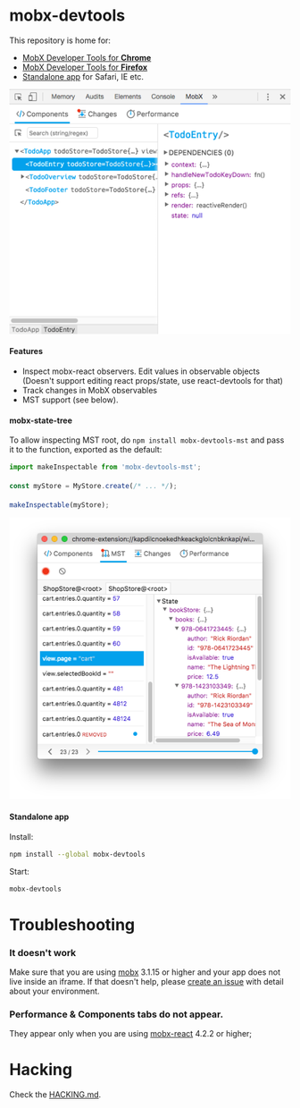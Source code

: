 # mobx-devtools
This repository is home for:
* [MobX Developer Tools for **Chrome**](https://chrome.google.com/webstore/detail/mobx-developer-tools/pfgnfdagidkfgccljigdamigbcnndkod)
* [MobX Developer Tools for **Firefox**](https://addons.mozilla.org/en-US/firefox/addon/mobx-devtools/)
* [Standalone app](#standalone-app) for Safari, IE etc. 

![MobX DevTools](preview.gif)

#### Features

* Inspect mobx-react observers. Edit values in observable objects
(Doesn't support editing react props/state, use react-devtools for that)
* Track changes in MobX observables
* MST support (see below).

#### mobx-state-tree
To allow inspecting MST root, do `npm install mobx-devtools-mst` and pass it to the function, exported as the default:
```js
import makeInspectable from 'mobx-devtools-mst';

const myStore = MyStore.create(/* ... */);

makeInspectable(myStore);
```
![MobX DevTools MST](preview-mst.png)


#### Standalone app

Install:
```sh
npm install --global mobx-devtools
```
Start: 
```sh
mobx-devtools
```


# Troubleshooting

### It doesn't work
Make sure that you are using [mobx](https://www.npmjs.com/package/mobx) 3.1.15 or higher and your app does not live inside an iframe. If that doesn't help, please [create an issue](https://github.com/mobxjs/mobx-devtools/issues/new) with detail about your environment.

### Performance & Components tabs do not appear.
They appear only when you are using [mobx-react](https://www.npmjs.com/package/mobx-react) 4.2.2 or higher;


# Hacking

Check the [HACKING.md](HACKING.md).
